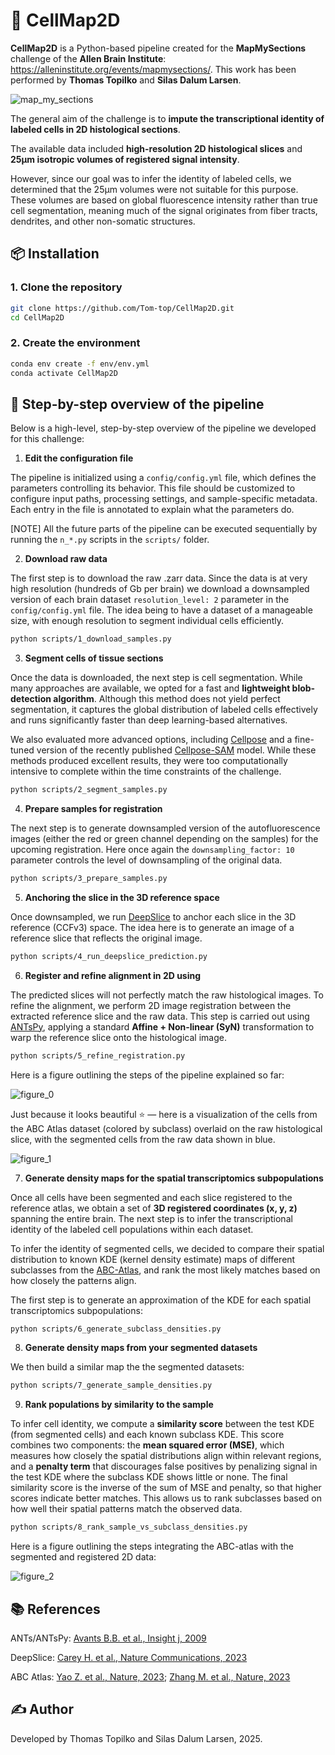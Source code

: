 # 🧭 CellMap2D

**CellMap2D** is a Python-based pipeline created for the **MapMySections** challenge of the **Allen Brain Institute**: https://alleninstitute.org/events/mapmysections/.
This work has been performed by **Thomas Topilko** and **Silas Dalum Larsen**.

![map_my_sections](images/mapmysections.png)

The general aim of the challenge is to **impute the transcriptional identity of labeled cells in 2D histological sections**.

The available data included **high-resolution 2D histological slices** and **25µm isotropic volumes of registered signal 
intensity**.

However, since our goal was to infer the identity of labeled cells, we determined that the 25µm volumes were not 
suitable for this purpose. These volumes are based on global fluorescence intensity rather than true cell segmentation, 
meaning much of the signal originates from fiber tracts, dendrites, and other non-somatic structures.

## 📦 Installation

### 1. Clone the repository

```bash
git clone https://github.com/Tom-top/CellMap2D.git
cd CellMap2D
```

### 2. Create the environment

```bash
conda env create -f env/env.yml
conda activate CellMap2D
```


## 🧩 Step-by-step overview of the pipeline

Below is a high-level, step-by-step overview of the pipeline we developed for this challenge:

1. **Edit the configuration file**

The pipeline is initialized using a `config/config.yml` file, which defines the parameters controlling its behavior. 
This file should be customized to configure input paths, processing settings, and sample-specific metadata.
Each entry in the file is annotated to explain what the parameters do.

[NOTE] All the future parts of the pipeline can be executed sequentially by running the `n_*.py` scripts in the 
`scripts/` folder.

2. **Download raw data**

The first step is to download the raw .zarr data. Since the data is at very high resolution (hundreds of Gb per brain)
we download a downsampled version of each brain dataset `resolution_level: 2` parameter in the `config/config.yml` file.
The idea being to have a dataset of a manageable size, with enough resolution to segment individual cells efficiently.

```bash
python scripts/1_download_samples.py
```

3. **Segment cells of tissue sections**

Once the data is downloaded, the next step is cell segmentation. While many approaches are available, we opted for a 
fast and **lightweight blob-detection algorithm**. Although this method does not yield perfect segmentation, it captures
the global distribution of labeled cells effectively and runs significantly faster than deep learning-based 
alternatives.

We also evaluated more advanced options, including [Cellpose](https://github.com/MouseLand/cellpose) 
and a fine-tuned version of the recently published 
[Cellpose-SAM](https://www.biorxiv.org/content/10.1101/2025.04.28.651001v1) model. While these methods produced 
excellent results, they were too computationally intensive to complete within the time constraints of the challenge.

```bash
python scripts/2_segment_samples.py
```

4. **Prepare samples for registration**

The next step is to generate downsampled version of the autofluorescence images (either the red or green channel 
depending on the samples) for the upcoming registration. Here once again the `downsampling_factor: 10` 
parameter controls the level of downsampling of the original data.

```bash
python scripts/3_prepare_samples.py
```

5. **Anchoring the slice in the 3D reference space**

Once downsampled, we run [DeepSlice](https://github.com/PolarBean/DeepSlice) to anchor each slice in the 3D reference
(CCFv3) space. The idea here is to generate an image of a reference slice that reflects the original image.

```bash
python scripts/4_run_deepslice_prediction.py
```

6. **Register and refine alignment in 2D using**

The predicted slices will not perfectly match the raw histological images. To refine the alignment, we perform 2D
image registration between the extracted reference slice and the raw data. This step is carried out using 
[ANTsPy](https://antspy.readthedocs.io/en/latest/), 
applying a standard **Affine + Non-linear (SyN)** transformation to warp the reference slice onto the histological image.

```bash
python scripts/5_refine_registration.py
```

Here is a figure outlining the steps of the pipeline explained so far:

![figure_0](images/figure_0.png)

Just because it looks beautiful ⭐ — here is a visualization of the cells from the ABC Atlas dataset
(colored by subclass) overlaid on the raw histological slice, with the segmented cells from the raw data 
shown in blue.

![figure_1](images/figure_1.png)

7. **Generate density maps for the spatial transcriptomics subpopulations**

Once all cells have been segmented and each slice registered to the reference atlas, we obtain a set of **3D registered
coordinates (x, y, z)** spanning the entire brain. The next step is to infer the transcriptional identity of the
labeled cell populations within each dataset.

To infer the identity of segmented cells, we decided to compare their spatial distribution to 
known KDE (kernel density estimate) maps of different subclasses from the 
[ABC-Atlas](https://portal.brain-map.org/atlases-and-data/bkp/abc-atlas), and rank the most likely matches 
based on how closely the patterns align. 

The first step is to generate an approximation of the KDE for each spatial transcriptomics subpopulations:

```bash
python scripts/6_generate_subclass_densities.py
```

8. **Generate density maps from your segmented datasets**

We then build a similar map the the segmented datasets:

```bash
python scripts/7_generate_sample_densities.py
```

9. **Rank populations by similarity to the sample**

To infer cell identity, we compute a **similarity score** between the test KDE (from segmented cells) and each known 
subclass KDE. This score combines two components: the **mean squared error (MSE)**, which measures how closely the 
spatial distributions align within relevant regions, and a **penalty term** that discourages false positives by 
penalizing signal in the test KDE where the subclass KDE shows little or none. The final similarity score is the 
inverse of the sum of MSE and penalty, so that higher scores indicate better matches. This allows us to rank 
subclasses based on how well their spatial patterns match the observed data.

```bash
python scripts/8_rank_sample_vs_subclass_densities.py
```

Here is a figure outlining the steps integrating the ABC-atlas with the segmented and registered 2D data:

![figure_2](images/figure_2.png)

## 📚 References

ANTs/ANTsPy: [Avants B.B. et al., Insight j, 2009](https://psychiatry.ucsd.edu/research/programs-centers/snl/_files/ants2.pdf)

DeepSlice: [Carey H. et al., Nature Communications, 2023](https://www.nature.com/articles/s41467-023-41645-4)

ABC Atlas: [Yao Z. et al., Nature, 2023](https://www.nature.com/articles/s41586-023-06812-z);
[Zhang M. et al., Nature, 2023](https://www.nature.com/articles/s41586-023-06808-9)

## ✍️ Author

Developed by Thomas Topilko and Silas Dalum Larsen, 2025.

